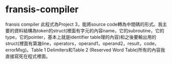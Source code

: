 # fransis-compiler
fransis compiler
此程式為Project 3，能將source code轉為中間碼的形式。我主要的資料結構為token的struct(裡面有字元的內容name，它的subroutine，它的type，它的pointer，基本上就是identifier table理的內容)和之後要輸出用的struct(裡面有第幾line，operators，operand1，operand2，result，code，errorMsg)。Table 1 Delimiters和Table 2 (Reserved Word Table)所有的內容我直接寫死在程式裡面。
